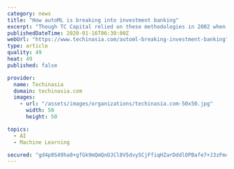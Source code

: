 ```yaml
---
category: news
title: "How autoML is breaking into investment banking"
excerpt: "Though TC Capital relied on these methodologies in 2002 when it was first founded, it now seeks to build its own valuation methodology with automated machine learning (autoML): the process of ..."
publishedDateTime: 2020-01-16T06:30:00Z
webUrl: "https://www.techinasia.com/automl-breaking-investment-banking"
type: article
quality: 49
heat: 49
published: false

provider:
  name: Techinasia
  domain: techinasia.com
  images:
    - url: "/assets/images/organizations/techinasia.com-50x50.jpg"
      width: 50
      height: 50

topics:
  - AI
  - Machine Learning

secured: "gd4p0S49ha8+gfGk9mQmQnOJCl8V5dvy5CjFfiqHZarDddlOPBafe7+J3zFmcAsjO/R0KY3EvzJpKbgIKwPhvRQfJOUbjl0InGLY4ca5sMAekoWFKSlcdNJld58OSNytvGfVKgZVaiDIccHGPWESB1iwSZEDRvT+JLps9yp+b61IA56FouH9NvFt0njyWrL6KA9JJcoQ9CtVAadwGywMk2Qb6i+pZ1eSjoAj9ZOY06y544QHIVFC+6pw95WnDohjQXWXef1AwYaAp0xVbqYumRtRs9O854DpTBkzLscgzW1F+rvrPVSWQjGmd2yvWqxA;mnLeFrZA1jLp14BUh2o2nA=="
---
```


